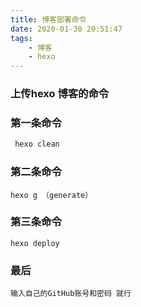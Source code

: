 ```yaml
---
title: 博客部署命令
date: 2020-01-30 20:51:47
tags:
	- 博客
	- hexo
---
```


### 上传hexo 博客的命令

### 第一条命令

```java
 hexo clean
```

### 第二条命令

```
hexo g （generate）
```

### 第三条命令

```
hexo deploy 
```

### 最后

```
输入自己的GitHub账号和密码 就行
```

